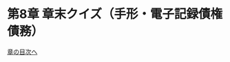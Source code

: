 # 第8章 章末クイズ（手形・電子記録債権債務）

<div id="quiz-ch08"
     data-quiz-src="../quizzes/ch08.json"
     data-quiz-id="ch08"
     data-accounts-src="../assets/data/accounts.ch08.json"></div>

[章の目次へ](index.md)
